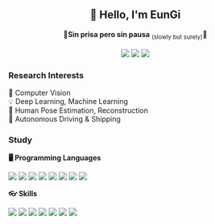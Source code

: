 <div align="center">
	<h2>👋 Hello, I'm EunGi</h2>
	🐢<b>Sin prisa pero sin pausa</b> <sub>(slowly but surely)</sub>🐇<br><br>
	<img src="http://img.shields.io/badge/Blog-black?style=flat-square&logo=github&link=https://winterbloooom.github.io/"/> <img src="http://img.shields.io/badge/Instagram-E4405F?style=flat-square&logo=Instagram&logoColor=white&link=https://www.instagram.com/winterbloooom/"/> <img src="https://img.shields.io/badge/Gmail-d14836?style=flat-square&logo=Gmail&logoColor=white&link=mailto:winterbloooom@gmail.com"/>
	<!--<img src="https://img.shields.io/badge/-LinkedIn-blue?style=flat-square&logo=Linkedin&logoColor=white&link="/>-->
	<!--<img src="https://img.shields.io/badge/Youtube-ff0000?style=flat-square&logo=youtube&link=https://www.youtube.com/channel/UCgeg3T7iIeIElbwUMlDz_cg"/> --> 
</div>

<h3>Research Interests</h3>
📸 Computer Vision<br>
💡 Deep Learning, Machine Learning<br>
🏃 Human Pose Estimation, Reconstruction<br>
🚗 Autonomous Driving & Shipping<br>

<h3>Study</h3>

<b>🖥️ Programming Languages</b>

<img src="https://img.shields.io/badge/C++-00599C?style=flat-square&logo=C%2B%2B&logoColor=white"/> <img src="https://img.shields.io/badge/C-A8B9CC?style=flat-square&logo=C&logoColor=white"/> <img src="https://img.shields.io/badge/Python-3776AB?style=flat-square&logo=Python&logoColor=white"/> <img src="https://img.shields.io/badge/HTML-E34F26?style=flat-square&logo=HTML5&logoColor=white"/> <img src="https://img.shields.io/badge/CSS-1572B6?style=flat-square&logo=CSS3&logoColor=white"/> <img src="https://img.shields.io/badge/Sass-CC6699?style=flat-square&logo=Sass&logoColor=white"/> <img src="https://img.shields.io/badge/JavaScript-F7DF1E?style=flat-square&logo=JSS&logoColor=white"/> <img src="https://img.shields.io/badge/MATLAB-0076a8?style=flat-square&logoColor=white"/>

<b>👓 Skills</b>

<img src="https://img.shields.io/badge/Git-F05032?style=flat-square&logo=Git&logoColor=white"/> <img src="https://img.shields.io/badge/GitHub-181717?style=flat-square&logo=GitHub&logoColor=white"/> <img src="https://img.shields.io/badge/Docker-2496ED?style=flat-square&logo=Docker&logoColor=white"/> <img src="https://img.shields.io/badge/OpenCV-5C3EE8?style=flat-square&logo=OpenCV&logoColor=white"/> <img src="https://img.shields.io/badge/PyTorch-EE4C2C?style=flat-square&logo=PyTorch&logoColor=white"/> <img src="https://img.shields.io/badge/ROS1-22314E?style=flat-square&logo=ROS&logoColor=white"/> <img src="https://img.shields.io/badge/Linux-FCC624?style=flat-square&logo=Linux&logoColor=white"/>

<!--<div align="center">
<img src="https://github-readme-stats.vercel.app/api?username=winterbloooom&count_private=true&show_icons=true&theme=transparent"/><img src="https://github-readme-stats.vercel.app/api/top-langs/?username=winterbloooom&exclude_repo=TensorFlow_study,ML-book-scikitlearn&layout=compact&langs_count=8"/>
<img src="https://github-profile-trophy.vercel.app/?username=winterbloooom"/>
</div>-->
